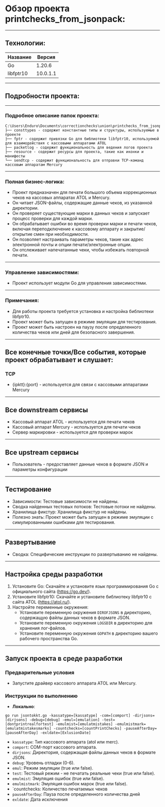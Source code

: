 # Обзор проекта printchecks_from_jsonpack:
---
## Технологии: 

| Название                         | Версия   |
| -------------------------------- | -------- |
| Go                               | 1.20.6   |
| libfptr10                        | 10.0.1.1 |

---
## Подробности проекта:
---
### Подробное описание папок проекта:

```
C:\Users\Enduro\Documents\correctionchecks\union\printchecks_from_jsonpack
├── consttypes - содержит константные типы и структуры, используемые в проекте
├── fptr - содержит привязки Go для библиотеки libfptr10, используемой для взаимодействия с кассовыми аппаратами ATOL
├── packetlog - содержит функциональность для ведения логов проекта
├── resource - содержит ресурсы для проекта, такие как иконки и манифесты
└── sendtcp - содержит функциональность для отправки TCP-команд кассовым аппаратам Mercury
```

---
### Полная бизнес-логика:
- Проект предназначен для печати большого объема коррекционных чеков на кассовых аппаратах ATOL и Mercury.
- Он читает JSON-файлы, содержащие данные чеков, из указанной директории.
- Он проверяет существующие марки в данных чеков и запускает процесс проверки для каждой марки.
- Он обрабатывает ошибки во время проверки марки и печати чеков, включая переподключение к кассовому аппарату и закрытие/открытие смен при необходимости.
- Он позволяет настраивать параметры чеков, такие как адрес электронной почты и опции печати/электронные опции.
- Он отслеживает напечатанные чеки, чтобы избежать повторной печати.

---
### Управление зависимостями:
- Проект использует модули Go для управления зависимостями.

---
### Примечания:
- Для работы проекта требуется установка и настройка библиотеки libfptr10.
- Проект может быть запущен в режиме эмуляции для тестирования.
- Проект может быть настроен на паузу после определенного количества чеков или дней для безопасного завершения.

---
## Все конечные точки/Все события, которые проект обрабатывает и слушает:

### TCP
- {ipktt}:{port} - используется для связи с кассовыми аппаратами Mercury

---
## Все downstream сервисы

- Кассовый аппарат ATOL - используется для печати чеков
- Кассовый аппарат Mercury - используется для печати чеков
- Сервер маркировки - используется для проверки марок

---
## Все upstream сервисы

- Пользователь - предоставляет данные чеков в формате JSON и параметры конфигурации

---
## Тестирование
- Зависимости: Тестовые зависимости не найдены.
- Сводка найденных тестовых потоков: Тестовые потоки не найдены.
- Хранилища фикстур: Хранилища фикстур не найдены.
- Полезно знать: Проект может быть запущен в режиме эмуляции с симулированными ошибками для тестирования.

---
## Развертывание
- Сводка: Специфические инструкции по развертыванию не найдены.

---
## Настройка среды разработки
1. Установите Go: Скачайте и установите язык программирования Go с официального сайта (https://go.dev/).
2. Установите libfptr10: Скачайте и установите библиотеку libfptr10 с сайта ATOL (https://atol.ru/).
3. Настройте переменные окружения:
    - Установите переменную окружения `DIROFJSONS` в директорию, содержащую файлы данных чеков в формате JSON.
    - Установите переменную окружения `LOGSDIR` в директорию для хранения лог-файлов.
    - Установите переменную окружения `GOPATH` в директорию вашего рабочего пространства Go.

---
## Запуск проекта в среде разработки

### Предварительные условия
- Запустите драйвер кассового аппарата ATOL или Mercury.

### Инструкции по выполнению
- **Локально**:
```shell
go run jsontokkt.go -kassatype=[kassatype] -com=[comport] -dirjsons=[dirjsons] -debug=[debug] -emul=[emulation] -test=[dontprintrealfortest] -emulmist=[emulatmistakes] -emulmistmark=[emulatmistakesmarks] -countchecks=[countPrintChecks] -pauseAfterDay=[pauseAfterDay] -exldate=[ExlusionDate]
```
- `kassatype`: Тип кассового аппарата (atol или merc).
- `comport`: COM-порт кассового аппарата.
- `dirjsons`: Директория, содержащая файлы данных чеков в формате JSON.
- `debug`: Уровень отладки (0-6).
- `emul`: Режим эмуляции (true или false).
- `test`: Тестовый режим - не печатать реальные чеки (true или false).
- `emulmist`: Эмуляция ошибок (true или false).
- `emulmistmark`: Эмуляция ошибок марок (true или false).
- `countchecks: Количество печатаемых чеков
- `pauseAfterDay`: Пауза после определенного количества дней
- `exldate`: Дата исключения